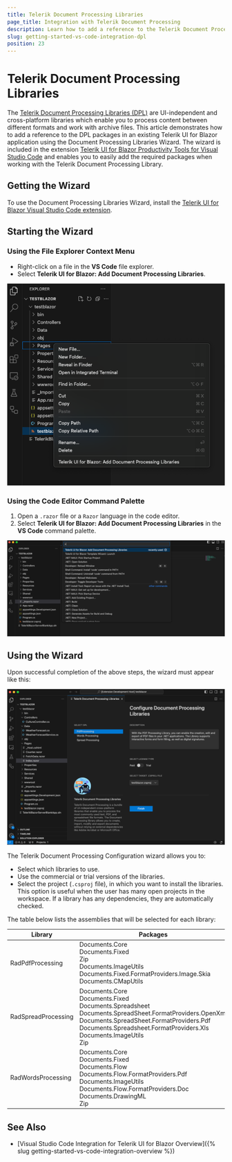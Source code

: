 ```yaml
---
title: Telerik Document Processing Libraries
page_title: Integration with Telerik Document Processing
description: Learn how to add a reference to the Telerik Document Processing packages to an existing Telerik UI for Blazor application using the Document Processing Libraries Wizard.
slug: getting-started-vs-code-integration-dpl
position: 23
---
```


# Telerik Document Processing Libraries

The [Telerik Document Processing Libraries (DPL)](https://www.telerik.com/document-processing-libraries) are UI-independent and cross-platform libraries which enable you to process content between different formats and work with archive files. This article demonstrates how to add a reference to the DPL packages in an existing Telerik UI for Blazor application using the Document Processing Libraries Wizard. The wizard is included in the extension [Telerik UI for Blazor Productivity Tools for Visual Studio Code](https://marketplace.visualstudio.com/items?itemName=TelerikInc.blazortemplatewizard) and enables you to easily add the required packages when working with the Telerik Document Processing Library.

## Getting the Wizard

To use the Document Processing Libraries Wizard, install the [Telerik UI for Blazor Visual Studio Code extension](https://marketplace.visualstudio.com/items?itemName=TelerikInc.blazortemplatewizard).

## Starting the Wizard

### Using the File Explorer Context Menu

 - Right-click on a file in the **VS Code** file explorer.
 - Select **Telerik UI for Blazor: Add Document Processing Libraries**.

  ![Configure Document Processing Wizard, Context Menu](images/DPLBlazor_ContextMenu.png)

### Using the Code Editor Command Palette

1. Open a `.razor` file or a `Razor` language in the code editor.
1. Select **Telerik UI for Blazor: Add Document Processing Libraries** in the **VS Code** command palette.

![Configure Document Processing Wizard, Command Palette](images/DPLBlazor_Pallete.png)

## Using the Wizard

Upon successful completion of the above steps, the wizard must appear like this:

![Configure Document Processing Wizard](images/DPLWizardBlazor.png "Configure Document Processing Wizard")

The Telerik Document Processing Configuration wizard allows you to:

* Select which libraries to use.
* Use the commercial or trial versions of the libraries.
* Select the project (`.csproj` file), in which you want to install the libraries. This option is useful when the user has many open projects in the workspace. If a library has any dependencies, they are automatically checked.

The table below lists the assemblies that will be selected for each library:

| Library | Packages |
| --- | --- |
| RadPdfProcessing | Documents.Core <br /> Documents.Fixed <br /> Zip <br /> Documents.ImageUtils <br /> Documents.Fixed.FormatProviders.Image.Skia <br /> Documents.CMapUtils |
| RadSpreadProcessing | Documents.Core <br /> Documents.Fixed <br /> Documents.Spreadsheet <br /> Documents.SpreadSheet.FormatProviders.OpenXml <br /> Documents.SpreadSheet.FormatProviders.Pdf <br /> Documents.Spreadsheet.FormatProviders.Xls <br /> Documents.ImageUtils <br /> Zip |
| RadWordsProcessing | Documents.Core <br /> Documents.Fixed <br /> Documents.Flow <br /> Documents.Flow.FormatProviders.Pdf <br /> Documents.ImageUtils <br /> Documents.Flow.FormatProviders.Doc <br /> Documents.DrawingML <br /> Zip |


## See Also

* [Visual Studio Code Integration for Telerik UI for Blazor Overview]({% slug getting-started-vs-code-integration-overview %})
